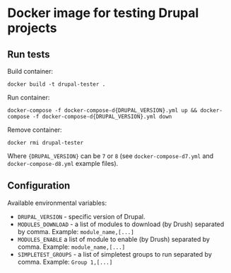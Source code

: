 # Docker image for testing Drupal projects

## Run tests
Build container:

`docker build -t drupal-tester .`

Run container:

`docker-compose -f docker-compose-d{DRUPAL_VERSION}.yml up && docker-compose -f docker-compose-d{DRUPAL_VERSION}.yml down`

Remove container:

`docker rmi drupal-tester`

Where `{DRUPAL_VERSION}` can be `7` or `8` (see `docker-compose-d7.yml` and `docker-compose-d8.yml` example files).

## Configuration

Available environmental variables:

 * `DRUPAL_VERSION` - specific version of Drupal.
 * `MODULES_DOWNLOAD` - a list of modules to download (by Drush) separated by comma. Example: `module_name,[...]`
 * `MODULES_ENABLE` a list of module to enable (by Drush) separated by comma. Example: `module_name,[...]`
 * `SIMPLETEST_GROUPS` - a list of simpletest groups to run separated by comma. Example: `Group 1,[...]`

